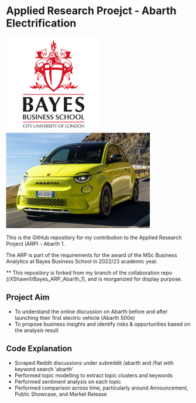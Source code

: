 # Applied Research Proejct - Abarth Electrification
<img src="images/cover2.png" alt="drawing" height="260"/> <img src="images/cover.jpg" alt="drawing" height="260"/>

This is the GitHub repository for my contribution to the Applied Research Project (ARP) - Abarth 1.

The ARP is part of the requirements for the award of the MSc Business Analytics at Bayes Business School in 2022/23 academic year.

** This repository is forked from my branch of the collaboration repo (/XShawn1/Bayes_ARP_Abarth_1), and is reorganized for display purpose. 

## Project Aim
- To understand the online discussion on Abarth before and after launching their first electric vehicle (Abarth 500e)
- To propose business insights and identify risks & opportunities based on the analysis result

## Code Explanation
- Scraped Reddit discussions under subreddit /abarth and /fiat with keyword search 'abarth'
- Performed topic modelling to extract topic clusters and keywords
- Performed sentiment analysis on each topic
- Performed comparison across time, particularly around Announcement, Public Showcase, and Market Release
